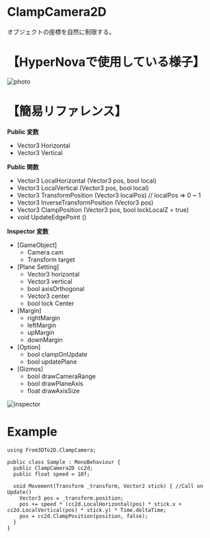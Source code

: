 # ClampCamera2D
オブジェクトの座標を自然に制限する。

# 【HyperNovaで使用している様子】
![photo](https://user-images.githubusercontent.com/62167170/135420826-ba6d20b7-b309-40db-996b-9e0dcee97285.png)

# 【簡易リファレンス】
**Public 変数**
* Vector3 Horizontal
* Vector3 Vertical

**Public 関数**
* Vector3 LocalHorizontal (Vector3 pos, bool local)
* Vector3 LocalVertical (Vector3 pos, bool local)
* Vector3 TransformPosition (Vector3 localPos) // localPos => 0 ~ 1
* Vector3 InverseTransformPosition (Vector3 pos)
* Vector3 ClampPosition (Vector3 pos, bool lockLocalZ = true)
* void UpdateEdgePoint ()

**Inspector 変数**
* [GameObject]
  - Camera cam
  - Transform target
* [Plane Setting]
  - Vector3 horizontal
  - Vector3 vertical
  - bool axisOrthogonal
  - Vector3 center
  - bool lock Center
* [Margin]
  - rightMargin
  - leftMargin
  - upMargin
  - downMargin
* [Option]
  - bool clampOnUpdate
  - bool updatePlane
* [Gizmos]
  - bool drawCameraRange
  - bool drawPlaneAxis
  - float drawAxisSize


![inspector](https://user-images.githubusercontent.com/62167170/135424470-73991220-c987-4880-8ab4-7560d2b2d906.png)

# Example

```
using From3DTo2D.ClampCamera;

public class Sample : MonoBehaviour {
  public ClampCamera2D cc2d;
  public float speed = 10f;

  void Movement(Transform _transform, Vector2 stick) { //Call on Update()
    Vector3 pos = _transform.position;
    pos += speed * (cc2d.LocalHorizontal(pos) * stick.x + cc2d.LocalVertical(pos) * stick.y) * Time.deltaTime;
    pos = cc2d.ClampPosition(position, false);
  }
}
```
